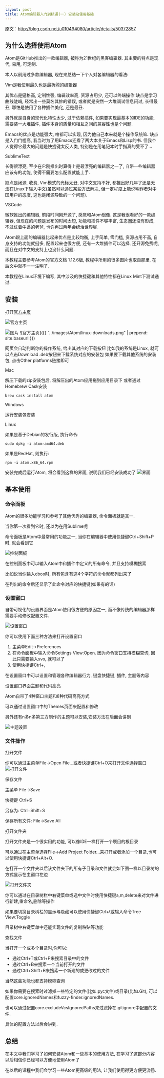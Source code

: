 ```yaml
---
layout: post
title: Atom编辑器入门到精通(一) 安装及使用基础
---
```

原文：http://blog.csdn.net/u010494080/article/details/50372857

## 为什么选择使用Atom

Atom是GitHub推出的一款编辑器, 被称为21世纪的黑客编辑器. 其主要的特点是现代, 易用, 可定制.

本人以前用过多款编辑器, 现在来总结一下个人对各编辑器的看法:

Vim是我使用最久也是最折腾的编辑器

其优点是逼格高, 定制性强, 编辑效率高, 资源占用少, 还可以终端操作
缺点是学习曲线陡峭, 经常出一些莫名其妙的错误, 或者就是突然一大堆调试信息闪过, 长得最丑, 哪怕是使用了各种插件美化, 还是最丑.

另外就是自身的现代化特性太少, 过于依赖插件, 如果要实现最基本的IDE的功能, 需要装一大堆插件, 插件本身的质量和相互之间的兼容性也是个问题.

Emacs的优点是功能强大, 啥都可以实现, 因为他自己本来就是个操作系统嘛.
缺点是入门门槛高, 我当时为了用Emacs还看了两大本关于Emacs和Lisp的书. 但我个人觉得它最大的问题是快捷键太反人类, 特别是在用笔记本时手指真的受不了…

SublimeText

长得很漂亮, 至少在它刚推出时算得上是最漂亮的编辑器之一了, 自带一些编辑器应该有的功能, 使得不需要怎么配置就能上手.

缺点是闭源, 收费, Vim模式的光标太丑, 对中文支持不好, 都推出好几年了还是无法在Linux下输入中文(虽然可以通过某些方法解决, 但一定程度上能说明作者对中国用户的态度, 这也是闭源导致的一个问题).

VSCode

微软推出的编辑器, 前段时间刚开源了, 感觉和Atom很像. 这是我很看好的一款编辑器, 但现在的问题是发布的时间太短, 功能和插件不够丰富, 生态圈还没有形成, 不过仗着牛逼的老爸, 也许再过两年会统治世界呢.

Atom跟上面的编辑器比起来优点是比较均衡, 上手简单, 零门槛, 资源占用不高, 自身支持的功能就挺多, 配置起来也很方便, 还有一大堆插件可以选择, 还开源免费呢, 而且在对中文的支持上也没什么问题.

本教程主要参考Atom的官方文档 1.12.6版, 教程中所用的很多图片也取自那里, 在后文中就不一一注明了.

本教程在Linux环境下编写, 其中涉及的快捷键和其他特性都在Linux Mint下测试通过.

## 安装

打开[官方主页](https://atom.io/)

![官方主页](../images/Atom/linux-downloads.png)

![图片]()
![官方主页]({{ "../images/Atom/linux-downloads.png" | prepend: site.baseurl }})

网页会自动判断你的操作系统, 给出其对应的下载按钮
比如我的系统是Linux, 就可以点击Download .deb按钮来下载系统对应的安装包
如果要下载其他系统的安装包, 点击Other platforms链接即可

Mac

解压下载的zip安装包后, 将解压出的Atom应用拖到应用目录下
或者通过Homebrew Cask安装

```Mac
brew cask install atom
```

Windows

运行安装包安装

Linux

如果是基于Debian的发行版, 执行命令:

```Linux
sudo dpkg -i atom-amd64.deb
```

如果是RedHat, 则执行:

```Linux
rpm -i atom.x86_64.rpm
```

安装完成后运行Atom, 将会看到这样的界面, 说明我们已经安装成功了
![界面](..\images\Atom\first-launch.png)

## 基本使用

### 命令面板

Atom的很多功能学习和参考了其他优秀的编辑器, 命令面板就是其一.

当你第一次看到它时, 还以为在用Sublime呢

命令面板是Atom中最常用的功能之一, 当你在编辑器中使用快捷键Ctrl+Shift+P时, 就会看到它

![控制面板](..\images\Atom\command-palette.png)

在控制面板中可以输入Atom中和插件中定义的所有命令, 并且支持模糊搜索

比如说当你输入cboo时, 所有包含有这4个字符的命令就都列出来了

在列出的命令后还显示了此命令对应的快捷键(如果有的话)

### 设置窗口

自带可视化的设置界面是Atom使用很方便的原因之一, 而不像传统的编辑器那样需要手动修改配置文件.

![设置窗口](..\images\Atom\settings.png)

你可以使用下面三种方法来打开设置窗口
1. 主菜单Edit->Preferences
2. 在命令面板中输入命令Settings View:Open. 因为命令窗口支持模糊查询, 因此只需要输入svo, 就可以了
3. 使用快捷键Ctrl+,

在设置窗口中可以设置和管理各种编辑器行为, 键盘快捷键, 插件, 主题等内容

设置窗口界面主题和代码高亮

Atom自带了4种窗口主题和8种代码高亮方式

可以通过设置窗口中的Themes页面来配置和修改

另外还有n多n多第三方制作的主题可以安装,安装方法在后面会讲到

![主题设置](..\images\Atom\theme.png)

### 文件操作

打开文件

你可以通过主菜单File->Open File...或者快捷键Ctrl+O来打开文件选择窗口
![打开文件](..\images\Atom\open-file.png)

保存文件

主菜单 File->Save

快捷键 Ctrl+S

另存为: Ctrl+Shift+S

保存所有文件: File->Save All

打开文件夹

打开文件夹是一个很实用的功能, 可以像IDE一样打开一个项目的根目录

可以通过在主菜单选择File->Add Project Folder...来打开或者添加一个目录,也可以使用快捷键Ctrl+Alt+O.

在打开一个文件夹以后该文件夹下的所有子目录和文件就会如下图一样以目录树的方式显示在主窗口左边

![打开文件夹](..\images\Atom\project-view.png)

你可以通过在目录树栏中右键菜单或选中文件时使用快捷键a,m,delete来对文件进行新建,重命名,删除等操作

如果要切换目录树栏的显示与隐藏可以使用快捷键Ctrl+\或输入命令Tree View:Toggle

目录树中右键菜单中还能实现文件的复制粘贴等功能

查找文件

当打开一个或多个目录时,你可以:
* 通过Ctrl+T或Ctrl+P来搜索目录中的文件
* 通过Ctrl+B来搜索一个当前打开的文件
* 通过Ctrl+Shift+B来搜索一个新建的或更改过的文件

当然这些功能也都支持模糊查询

如果你需要在搜索时过滤掉一些特定的文件(比如.pyc文件)或目录(比如.Git), 可以配置core.ignoredNames和fuzzy-finder.ignoredNames.

也可以通过配置core.excludeVcsIgnoredPaths来过滤掉在.gitignore中配置的文件.

具体的配置方法以后会讲到.

## 总结

在本文中我们学习了如何安装Atom和一些基本的使用方法, 在学习了这部分内容以后相信你已经可以方便地使用Atom了

在以后的课程中我们会学习一些Atom更高级的用法, 让我们使用得更方便更流畅.
